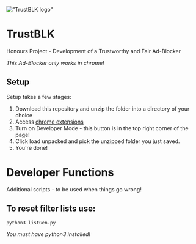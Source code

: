 !["TrustBLK logo"][logo]

# TrustBLK

Honours Project - Development of a Trustworthy and Fair Ad-Blocker

_This Ad-Blocker only works in chrome!_

## Setup

Setup takes a few stages:

1. Download this repository and unzip the folder into a directory of your choice
2. Access [chrome extensions][1]
3. Turn on Developer Mode - this button is in the top right corner of the page!
4. Click load unpacked and pick the unzipped folder you just saved.
5. You're done!

# Developer Functions

Additional scripts - to be used when things go wrong!

## To reset filter lists use:

`python3 listGen.py`

_You must have python3 installed!_

[1]: chrome://extensions/
[logo]: https://github.com/cheerypal/TrustBLK/blob/main/assets/logo-small.png "TrustBLK logo"
